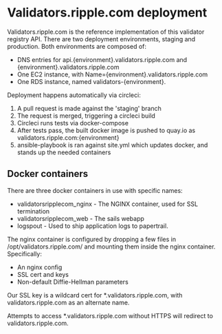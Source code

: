 # Validators.ripple.com deployment

Validators.ripple.com is the reference implementation of this validator registry
API. There are two deployment environments, staging and production. Both
environments are composed of:

- DNS entries for api.{environment}.validators.ripple.com and
  {environment}.validators.ripple.com
- One EC2 instance, with Name={environment}.validators.ripple.com
- One RDS instance, named validators-{environment}.

Deployment happens automatically via circleci:

1. A pull request is made against the 'staging' branch
2. The request is merged, triggering a circleci build
3. Circleci runs tests via docker-compose
4. After tests pass, the built docker image is pushed to quay.io as
   validators.ripple.com:{environment}
5. ansible-playbook is ran against site.yml which updates docker, and stands up
   the needed containers

## Docker containers

There are three docker containers in use with specific names:

- validatorsripplecom_nginx - The NGINX container, used for SSL termination
- validatorsripplecom_web - The sails webapp
- logspout - Used to ship application logs to papertrail.

The nginx container is configured by dropping a few files in
/opt/validators.ripple.com/ and mounting them inside the nginx container.
Specifically:

- An nginx config
- SSL cert and keys
- Non-default Diffie-Hellman parameters

Our SSL key is a wildcard cert for \*.validators.ripple.com, with
validators.ripple.com as an alternate name.

Attempts to access \*.validators.ripple.com without HTTPS will redirect to
validators.ripple.com.
